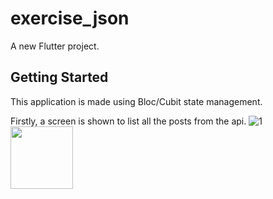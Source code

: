 # exercise_json

A new Flutter project.

## Getting Started

This application is made using Bloc/Cubit state management.

Firstly, a screen is shown to list all the posts from the api.
![1](https://github.com/dikshyaBajracharya22/ExerciseJsonApi/assets/92141558/796d251b-fff7-47bf-a184-e72742683543,)
<img src="https://github.com/dikshyaBajracharya22/ExerciseJsonApi/assets/92141558/796d251b-fff7-47bf-a184-e72742683543" width="100" height="100">
